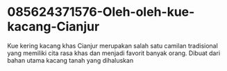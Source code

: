 # 085624371576-Oleh-oleh-kue-kacang-Cianjur
Kue kering kacang khas Cianjur merupakan salah satu camilan tradisional yang memiliki cita rasa khas dan menjadi favorit banyak orang. Dibuat dari bahan utama kacang tanah yang dihaluskan 
